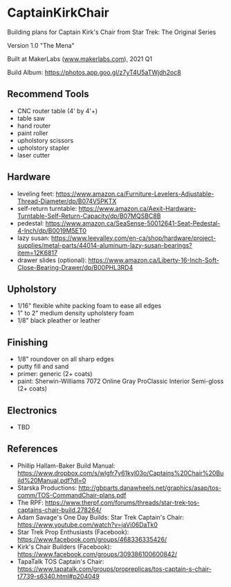 # CaptainKirkChair
Building plans for Captain Kirk's Chair from Star Trek: The Original Series

Version 1.0 "The Mena"

Built at MakerLabs (www.makerlabs.com), 2021 Q1

Build Album: https://photos.app.goo.gl/z7yT4U5aTWjdh2oc8

## Recommend Tools
- CNC router table (4' by 4'+)
- table saw
- hand router 
- paint roller
- upholstory scissors
- upholstory stapler
- laser cutter

## Hardware
- leveling feet: https://www.amazon.ca/Furniture-Levelers-Adjustable-Thread-Diameter/dp/B074V5PKTX
- self-return turntable: https://www.amazon.ca/Aexit-Hardware-Turntable-Self-Return-Capacity/dp/B07MQSBC8B
- pedestal: https://www.amazon.ca/SeaSense-50012641-Seat-Pedestal-4-Inch/dp/B0019M5ET0
- lazy susan: https://www.leevalley.com/en-ca/shop/hardware/project-supplies/metal-parts/44014-aluminum-lazy-susan-bearings?item=12K6817
- drawer slides (optional): https://www.amazon.ca/Liberty-16-Inch-Soft-Close-Bearing-Drawer/dp/B00PHL3RD4

## Upholstory
- 1/16" flexible white packing foam to ease all edges
- 1" to 2" medium density upholstery foam
- 1/8" black pleather or leather

## Finishing
- 1/8" roundover on all sharp edges
- putty fill and sand
- primer: generic (2+ coats)
- paint: Sherwin-Williams 7072 Online Gray ProClassic Interior Semi-gloss (2+ coats)

## Electronics
- TBD

## References
- Phillip Hallam-Baker Build Manual: https://www.dropbox.com/s/wlgfr7y61kyl03o/Captains%20Chair%20Build%20Manual.pdf?dl=0
- Starska Productions: http://gbparts.danawheels.net/graphics/asap/tos-comm/TOS-CommandChair-plans.pdf
- The RPF: https://www.therpf.com/forums/threads/star-trek-tos-captains-chair-build.278264/
- Adam Savage's One Day Builds: Star Trek Captain's Chair: https://www.youtube.com/watch?v=jaVi06DaTk0
- Star Trek Prop Enthusiasts (Facebook): https://www.facebook.com/groups/468336335426/
- Kirk's Chair Builders (Facebook): https://www.facebook.com/groups/309386100600842/
- TapaTalk TOS Captain's Chair: https://www.tapatalk.com/groups/propreplicas/tos-captain-s-chair-t7739-s6340.html#p204049
